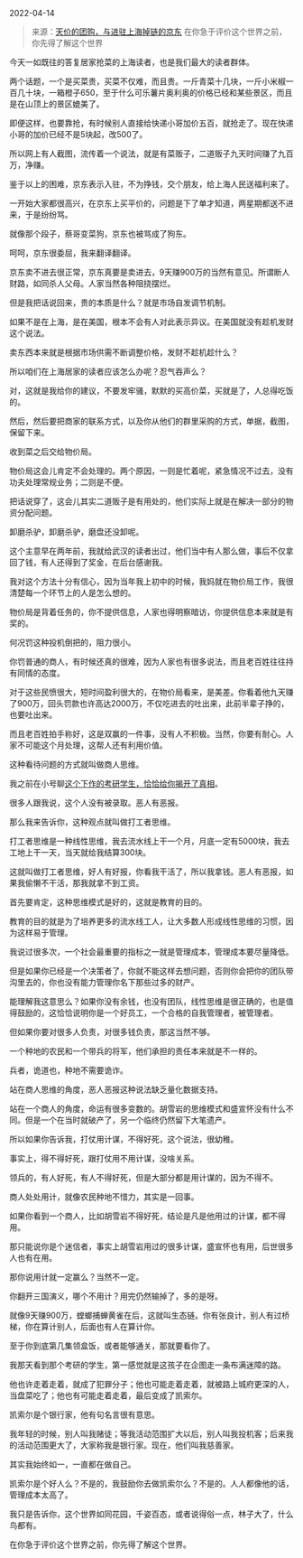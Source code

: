 2022-04-14

> 来源：[天价的团购，与进驻上海掉链的京东](http://mp.weixin.qq.com/s?__biz=MzU0MjYwNDU2Mw==&mid=2247504948&idx=1&sn=58133350952d6f76cccc22ffc36d8db6&chksm=fb1ab848cc6d315e49c90ed75e0b483d5b51bd7b17d494f8fd43dce876d8687c5a6d223c4013&scene=27#wechat_redirect)
> 在你急于评价这个世界之前，你先得了解这个世界

今天一如既往的答复居家抢菜的上海读者，也是我们最大的读者群体。

  

两个话题，一个是买菜贵，买菜不仅难，而且贵。一斤青菜十几块，一斤小米椒一百几十块，一箱橙子650，至于什么可乐薯片奥利奥的价格已经和某些景区，而且是在山顶上的景区媲美了。  

  

即便这样，也要靠抢，有时候别人直接给快递小哥加价五百，就抢走了。现在快递小哥的加价已经不是5块起，改500了。  

  

所以网上有人截图，流传着一个说法，就是有菜贩子，二道贩子九天时间赚了九百万，净赚。  

  

鉴于以上的困难，京东表示入驻，不为挣钱，交个朋友，给上海人民送福利来了。  

  

一开始大家都很高兴，在京东上买平价的，问题是下了单才知道，两星期都送不进来，于是纷纷骂。  

  

就像那个段子，蔡哥变菜狗，京东也被骂成了狗东。  

  

呵呵，京东很委屈，我来翻译翻译。  

  

京东卖不进去很正常，京东真要是卖进去，9天赚900万的当然有意见。所谓断人财路，如同杀人父母。人家当然各种阻挠摆烂。

  

但是我把话说回来，贵的本质是什么？就是市场自发调节机制。

  

如果不是在上海，是在美国，根本不会有人对此表示异议。在美国就没有趁机发财这个说法。  

  

卖东西本来就是根据市场供需不断调整价格，发财不趁机趁什么？

  

所以咱们在上海居家的读者应该怎么办呢？忍气吞声么？

  

对，这就是我给你的建议，不要发牢骚，默默的买高价菜，买就是了，人总得吃饭的。

  

然后，然后要把商家的联系方式，以及你从他们的群里采购的方式，单据，截图，保留下来。

  

收到菜之后交给物价局。  

  

物价局这会儿肯定不会处理的。两个原因，一则是忙着呢，紧急情况不过去，没有功夫处理常规业务；二则是不便。

  

把话说穿了，这会儿其实二道贩子是有用处的，他们实际上就是在解决一部分的物资分配问题。

  

卸磨杀驴，卸磨杀驴，磨盘还没卸呢。  

  

这个主意早在两年前，我就给武汉的读者出过，他们当中有人那么做，事后不仅拿回了钱，有人还得到了奖金，在后台感谢我。  

  

我对这个方法十分有信心，因为当年我上初中的时候，我妈就在物价局工作，我很清楚每一个环节上的人是怎么想的。  

  

物价局是背着任务的，你不提供信息，人家也得明察暗访，你提供信息本来就是有奖的。  

  

何况罚这种投机倒把的，阻力很小。  

  

你罚普通的商人，有时候还真的很难，因为人家也有很多说法，而且老百姓往往持有同情的态度。

  

对于这些民愤很大，短时间盈利很大的，在物价局看来，是美差。你看着他九天赚了900万，回头罚款也许高达2000万，不仅吃进去的吐出来，此前半辈子挣的，也要吐出来。

  

而且老百姓拍手称好，这是双赢的一件事，没有人不积极。当然，你要有耐心。人家不可能这个月处理，这帮人还有利用价值。

  

这种看待问题的方式就叫做商人思维。  

  

我之前在小号聊[这个下作的考研学生，恰恰给你揭开了真相](http://mp.weixin.qq.com/s?__biz=MzU3NDc5Nzc0NQ==&mid=2247515401&idx=1&sn=fdec83ab88194c4f31f57a0964235ff8&chksm=fd2e1fd7ca5996c1c11e82d71c3e4c817b18887daf3122c4cd836b6919612db291e782007699&scene=21#wechat_redirect)。

  

很多人跟我说，这个人没有被录取。恶人有恶报。

  

那么我来告诉你，这种观点就叫做打工者思维。  

  

打工者思维是一种线性思维，我去流水线上干一个月，月底一定有5000块，我去工地上干一天，当天就给我结算300块。

  

这就叫做打工者思维，好人有好报，你看我干活了，所以我拿钱。恶人有恶报，如果我偷懒不干活，那我就拿不到工资。  

  

首先要肯定，这种思维模式是好的，这就是教育的目的。

  

教育的目的就是为了培养更多的流水线工人，让大多数人形成线性思维的习惯，因为这样易于管理。  

  

我说过很多次，一个社会最重要的指标之一就是管理成本，管理成本要尽量降低。

  

但是如果你已经是一个决策者了，你就不能这样去想问题，否则你会把你的团队带沟里去的，你也没有能力管理你名下那些过多的财产。

  

能理解我这意思么？如果你没有余钱，也没有团队，线性思维是很正确的，也是值得鼓励的，这恰恰说明你是一个好员工，一个合格的自我管理者，被管理者。  

  

但如果你要对很多人负责，对很多钱负责，那这当然不够。  

  

一个种地的农民和一个带兵的将军，他们承担的责任本来就是不一样的。  

  

兵者，诡道也，种地不需要诡诈。

  

站在商人思维的角度，恶人恶报这种说法缺乏量化数据支持。  

  

站在一个商人的角度，命运有很多变数的。胡雪岩的思维模式和盛宣怀没有什么不同。但是一个在当时就破产了，另一个临终仍然留下大笔遗产。

  

所以如果你告诉我，打仗用计谋，不得好死，这个说法，很幼稚。  

  

事实上，得不得好死，跟打仗用不用计谋，没啥关系。  

  

领兵的，有人好死，有人不得好死，但是大部分都是用计谋的，因为不得不。  

  

商人处处用计，就像农民种地不惜力，其实是一回事。  

  

如果你看到一个商人，比如胡雪岩不得好死，结论是凡是他用过的计谋，都不得用。  

  

那只能说你是个迷信者，事实上胡雪岩用过的很多计谋，盛宣怀也有用，后世很多人也有在用。

  

那你说用计就一定赢么？当然不一定。  

  

你翻开三国演义，哪个不用计？用完仍然输掉了，多的是呀。

  

就像9天赚900万，螳螂捕蝉黄雀在后，这就叫生态链。你有张良计，别人有过桥梯，你在算计别人，后面也有人在算计你。

  

至于你到底第几集领盒饭，或者能够通关，那就要看你了。  

  

我那天看到那个考研的学生，第一感觉就是这孩子在企图走一条布满迷障的路。  

  

他也许走着走着，就成了犯罪分子；他也可能走着走着，就被路上城府更深的人，当盘菜吃了；他也有可能走着走着，最后变成了凯索尔。

  

凯索尔是个银行家，他有句名言很有意思。

  

我年轻的时候，别人叫我赌徒；等我活动范围扩大以后，别人叫我投机客；后来我的活动范围更大了，大家称我是银行家。现在，他们叫我慈善家。

  

其实我始终如一，一直都在做自己。

  

凯索尔是个好人么？不是的，我鼓励你去做凯索尔么？不是的。人人都像他的话，管理成本太高了。

  

我只是告诉你，这个世界如同花园，千姿百态，或者说得俗一点，林子大了，什么鸟都有。  

  

在你急于评价这个世界之前，你先得了解这个世界。

